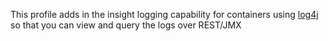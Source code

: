 This profile adds in the insight logging capability for containers using [log4j](http://logging.apache.org/log4j/1.2/) so that you can view and query the logs over REST/JMX
